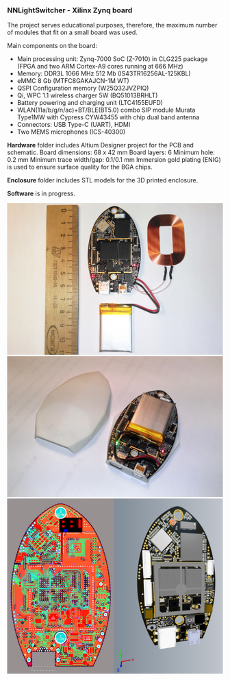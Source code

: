 ### NNLightSwitcher - Xilinx Zynq board

The project serves educational purposes, therefore, the maximum number of modules that fit on a small board was used.

Main components on the board:
- Main processing unit: Zynq-7000 SoC (Z-7010) in CLG225 package (FPGA and two ARM Cortex-A9 cores running at 666 MHz)
- Memory: DDR3L 1066 MHz 512 Mb (IS43TR16256AL-125KBL)
- eMMC 8 Gb (MTFC8GAKAJCN-1M WT)
- QSPI Configuration memory (W25Q32JVZPIQ)
- Qi, WPC 1.1 wireless charger 5W (BQ51013BRHLT)
- Battery powering and charging unit (LTC4155EUFD)
- WLAN(11a/b/g/n/ac)+BT/BLE(BT5.0) combo SIP module Murata Type1MW with Cypress CYW43455 with chip dual band antenna
- Connectors: USB Type-C (UART), HDMI
- Two MEMS microphones (ICS-40300)

**Hardware** folder includes Altium Designer project for the PCB and schematic.
Board dimensions: 68 x 42 mm
Board layers: 6
Minimum hole: 0.2 mm
Minimum trace width/gap: 0.1/0.1 mm
Immersion gold plating (ENIG) is used to ensure surface quality for the BGA chips.

**Enclosure** folder includes STL models for the 3D printed enclosure.

**Software** is in progress. 

<center><img src="IMAG7088_.jpg"></center>
<center><img src="IMAG7093_.jpg"></center>
<center><img src="PCB_.jpg"></center>

